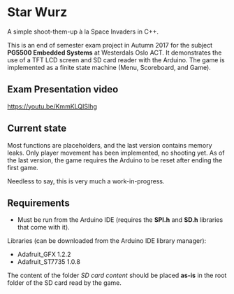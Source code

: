 # Star Wurz
A simple shoot-them-up à la Space Invaders in C++.

This is an end of semester exam project in Autumn 2017 for the subject **PG5500 Embedded Systems** at Westerdals Oslo ACT. It demonstrates the use of a TFT LCD screen and SD card reader with the Arduino. The game is implemented as a finite state machine (Menu, Scoreboard, and Game). 

## Exam Presentation video
https://youtu.be/KmmKLQISIhg

## Current state
Most functions are placeholders, and the last version contains memory leaks. 
Only player movement has been implemented, no shooting yet.
As of the last version, the game requires the Arduino to be reset after ending the first game.

Needless to say, this is very much a work-in-progress.

## Requirements
- Must be run from the Arduino IDE (requires the **SPI.h** and **SD.h** libraries that come with it).

Libraries (can be downloaded from the Arduino IDE library manager):
- Adafruit_GFX 1.2.2
- Adafruit_ST7735 1.0.8

The content of the folder _SD card content_ should be placed **as-is** in the root folder of the SD card read by the game.